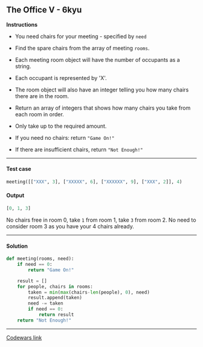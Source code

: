 ## The Office V - 6kyu

**Instructions**

- You need chairs for your meeting - specified by `need`

- Find the spare chairs from the array of meeting `rooms`.

- Each meeting room object will have the number of occupants as a string.

- Each occupant is represented by 'X'.
- The room object will also have an integer telling you how many chairs there are in the room.
- Return an array of integers that shows how many chairs you take from each room in order.
- Only take up to the required amount.

- If you need no chairs: return `"Game On!"`
- If there are insufficient chairs, return `"Not Enough!"`

---

#### Test case

```Python
meeting([["XXX", 3], ["XXXXX", 6], ["XXXXXX", 9], ["XXX", 2]], 4)
```

#### Output
```python
[0, 1, 3]
```

No chairs free in room 0, take `1` from room 1, take `3` from room 2. No need to consider room 3 as you have your 4 chairs already.

---

#### Solution

```python
def meeting(rooms, need):
    if need == 0:
        return "Game On!"

    result = []
    for people, chairs in rooms:
        taken = min(max(chairs-len(people), 0), need)
        result.append(taken)
        need -= taken
        if need == 0:
            return result
    return "Not Enough!"
```

---


[Codewars link](https://www.codewars.com/kata/the-office-v-find-a-chair)
